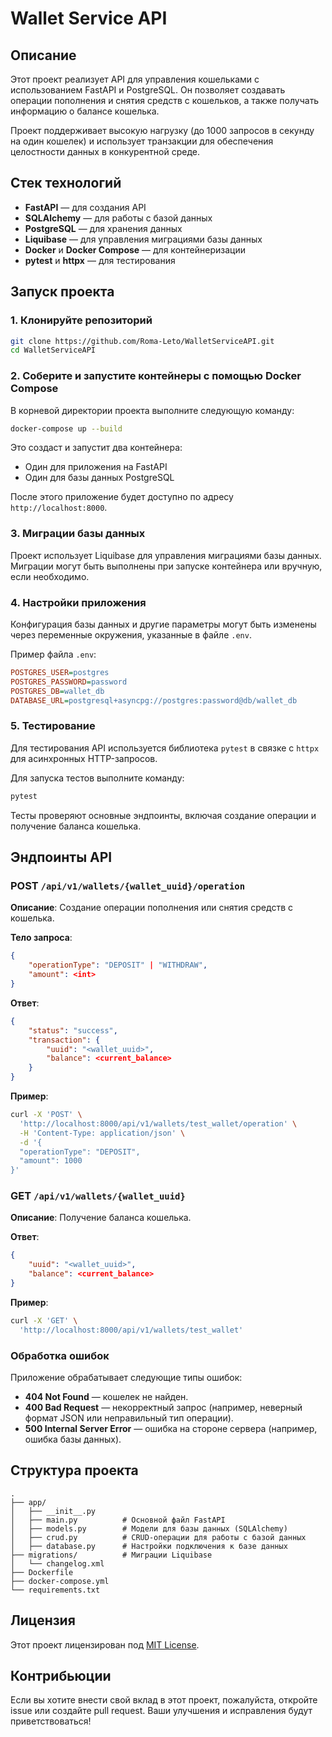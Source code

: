 # Wallet Service API

## Описание

Этот проект реализует API для управления кошельками с использованием FastAPI и PostgreSQL. 
Он позволяет создавать операции пополнения и снятия средств с кошельков, а также получать 
информацию о балансе кошелька.

Проект поддерживает высокую нагрузку (до 1000 запросов в секунду на один кошелек) и 
использует транзакции для обеспечения целостности данных в конкурентной среде.

## Стек технологий

- **FastAPI** — для создания API
- **SQLAlchemy** — для работы с базой данных
- **PostgreSQL** — для хранения данных
- **Liquibase** — для управления миграциями базы данных
- **Docker** и **Docker Compose** — для контейнеризации
- **pytest** и **httpx** — для тестирования

## Запуск проекта

### 1. Клонируйте репозиторий

```bash
git clone https://github.com/Roma-Leto/WalletServiceAPI.git
cd WalletServiceAPI
```

### 2. Соберите и запустите контейнеры с помощью Docker Compose

В корневой директории проекта выполните следующую команду:

```bash
docker-compose up --build
```

Это создаст и запустит два контейнера:
- Один для приложения на FastAPI
- Один для базы данных PostgreSQL

После этого приложение будет доступно по адресу `http://localhost:8000`.

### 3. Миграции базы данных

Проект использует Liquibase для управления миграциями базы данных. Миграции могут быть выполнены при запуске контейнера или вручную, если необходимо.

### 4. Настройки приложения

Конфигурация базы данных и другие параметры могут быть изменены через переменные окружения, указанные в файле `.env`.

Пример файла `.env`:

```ini
POSTGRES_USER=postgres
POSTGRES_PASSWORD=password
POSTGRES_DB=wallet_db
DATABASE_URL=postgresql+asyncpg://postgres:password@db/wallet_db
```

### 5. Тестирование

Для тестирования API используется библиотека `pytest` в связке с `httpx` для асинхронных HTTP-запросов.

Для запуска тестов выполните команду:

```bash
pytest
```

Тесты проверяют основные эндпоинты, включая создание операции и получение баланса кошелька.

## Эндпоинты API

### POST `/api/v1/wallets/{wallet_uuid}/operation`

**Описание**: Создание операции пополнения или снятия средств с кошелька.

**Тело запроса**:

```json
{
    "operationType": "DEPOSIT" | "WITHDRAW",
    "amount": <int>
}
```

**Ответ**:

```json
{
    "status": "success",
    "transaction": {
        "uuid": "<wallet_uuid>",
        "balance": <current_balance>
    }
}
```

**Пример**:

```bash
curl -X 'POST' \
  'http://localhost:8000/api/v1/wallets/test_wallet/operation' \
  -H 'Content-Type: application/json' \
  -d '{
  "operationType": "DEPOSIT",
  "amount": 1000
}'
```

### GET `/api/v1/wallets/{wallet_uuid}`

**Описание**: Получение баланса кошелька.

**Ответ**:

```json
{
    "uuid": "<wallet_uuid>",
    "balance": <current_balance>
}
```

**Пример**:

```bash
curl -X 'GET' \
  'http://localhost:8000/api/v1/wallets/test_wallet'
```

### Обработка ошибок

Приложение обрабатывает следующие типы ошибок:

- **404 Not Found** — кошелек не найден.
- **400 Bad Request** — некорректный запрос (например, неверный формат JSON или 
неправильный тип операции).
- **500 Internal Server Error** — ошибка на стороне сервера (например, ошибка базы данных).

## Структура проекта

```
.
├── app/
│   ├── __init__.py
│   ├── main.py          # Основной файл FastAPI
│   ├── models.py        # Модели для базы данных (SQLAlchemy)
│   ├── crud.py          # CRUD-операции для работы с базой данных
│   ├── database.py      # Настройки подключения к базе данных
├── migrations/          # Миграции Liquibase
│   └── changelog.xml
├── Dockerfile
├── docker-compose.yml
└── requirements.txt
```

## Лицензия

Этот проект лицензирован под [MIT License](LICENSE).

## Контрибьюции

Если вы хотите внести свой вклад в этот проект, пожалуйста, откройте issue или создайте 
pull request. Ваши улучшения и исправления будут приветствоваться!